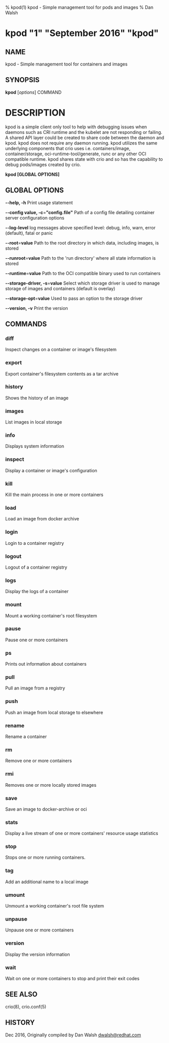 % kpod(1) kpod - Simple management tool for pods and images
% Dan Walsh
# kpod "1" "September 2016" "kpod"
## NAME
kpod - Simple management tool for containers and images

## SYNOPSIS
**kpod** [*options*] COMMAND

# DESCRIPTION
kpod is a simple client only tool to help with debugging issues when daemons
such as CRI runtime and the kubelet are not responding or failing. A shared API
layer could be created to share code between the daemon and kpod. kpod does not
require any daemon running. kpod utilizes the same underlying components that
crio uses i.e. containers/image, container/storage, oci-runtime-tool/generate,
runc or any other OCI compatible runtime. kpod shares state with crio and so
has the capability to debug pods/images created by crio.

**kpod [GLOBAL OPTIONS]**

## GLOBAL OPTIONS

**--help, -h**
  Print usage statement

**--config value, -c**=**"config.file"**
   Path of a config file detailing container server configuration options

**--log-level**
   log messages above specified level: debug, info, warn, error (default), fatal or panic

**--root**=**value**
   Path to the root directory in which data, including images, is stored

**--runroot**=**value**
   Path to the 'run directory' where all state information is stored

**--runtime**=**value**
    Path to the OCI compatible binary used to run containers

**--storage-driver, -s**=**value**
   Select which storage driver is used to manage storage of images and containers (default is overlay)

**--storage-opt**=**value**
   Used to pass an option to the storage driver

**--version, -v**
  Print the version

## COMMANDS

### diff
Inspect changes on a container or image's filesystem

### export
Export container's filesystem contents as a tar archive

### history
Shows the history of an image

### images
List images in local storage

### info
Displays system information

### inspect
Display a container or image's configuration

### kill
Kill the main process in one or more containers

### load
Load an image from docker archive

### login
Login to a container registry

### logout
Logout of a container registry

### logs
Display the logs of a container

### mount
Mount a working container's root filesystem

### pause
Pause one or more containers

### ps
Prints out information about containers

### pull
Pull an image from a registry

### push
Push an image from local storage to elsewhere

### rename
Rename a container

### rm
Remove one or more containers

### rmi
Removes one or more locally stored images

### save
Save an image to docker-archive or oci

### stats
Display a live stream of one or more containers' resource usage statistics

### stop
Stops one or more running containers.

### tag
Add an additional name to a local image

### umount
Unmount a working container's root file system

### unpause
Unpause one or more containers

### version
Display the version information

### wait
Wait on one or more containers to stop and print their exit codes

## SEE ALSO
crio(8), crio.conf(5)

## HISTORY
Dec 2016, Originally compiled by Dan Walsh <dwalsh@redhat.com>

